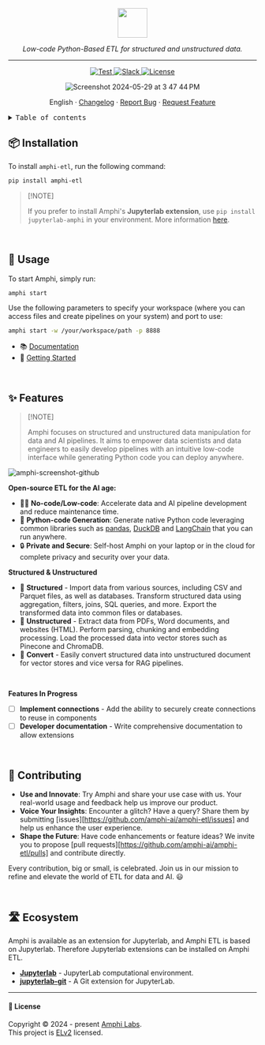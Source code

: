 <div align="center">

<img height="60" src="https://amphi.ai/icons/amphi_logo_paths.svg">
<p align="center">
    <em>Low-code Python-Based ETL for structured and unstructured data.</em>
</p>
<hr>

<p align="center">
<a href="https://github.com/airbytehq/airbyte/stargazers/" target="_blank">
    <img src="https://img.shields.io/github/stars/amphi-ai/amphi-etl?style=social&label=Star&maxAge=2592000" alt="Test">
</a>
<a href="https://join.slack.com/t/amphi-ai/shared_invite/zt-2ci2ptvoy-FENw8AW4ISDXUmz8wcd3bw" target="_blank">
    <img src="https://img.shields.io/badge/slack-join-white.svg?logo=slack" alt="Slack">
</a>
<a href="https://github.com/amphi-ai/amphi-etl/blob/main/LICENSE" target="_blank">
    <img src="https://img.shields.io/static/v1?label=license&message=ELv2&color=white" alt="License">
</a>
</p>

![Screenshot 2024-05-29 at 3 47 44 PM](https://github.com/amphi-ai/amphi-etl/assets/15718239/3f4793fe-776d-4c08-8fcc-7b8cf27eac1b)


English · [Changelog](./CHANGELOG.md) · [Report Bug](https://github.com/amphi-ai/amphi-etl/issues) · [Request Feature](https://github.com/amphi-ai/amphi-etl/issues)

</div>

<details>
<summary><kbd>Table of contents</kbd></summary>

#### TOC

- [📦 Installation](#-installation)
- [🔨 Usage](#-usage)
- [✨ Features](#-features)
- [👀 Showcase](#-showcase)
- [🤝 Contributing](#-contributing)
- [🛣️ Ecosystem](#️-ecosystem)

####

</details>

## 📦 Installation

To install `amphi-etl`, run the following command:

```bash
pip install amphi-etl
```

> \[!NOTE]
>
> If you prefer to install Amphi's **Jupyterlab extension**, use `pip install jupyterlab-amphi` in your environment. More information [here](./jupyterlab-amphi/).

<br/>

## 🔨 Usage

To start Amphi, simply run:

```bash
amphi start
```

Use the following parameters to specify your workspace (where you can access files and create pipelines on your system) and port to use:

```bash
amphi start -w /your/workspace/path -p 8888
```

 - 📚 [Documentation](https://docs.amphi.ai)
 - 🚀 [Getting Started](https://docs.amphi.ai/getting-started/installation) 

<br/>

## ✨ Features

> \[!NOTE]
>
> Amphi focuses on structured and unstructured data manipulation for data and AI pipelines. It aims to empower data scientists and data engineers to easily develop pipelines with an intuitive low-code interface while generating Python code you can deploy anywhere.

![amphi-screenshot-github](https://github.com/amphi-ai/amphi-etl/assets/15718239/de1ccaa5-35ea-40e4-a464-2e498946c43a)

**Open-source ETL for the AI age:**

- 🧑‍💻 **No-code/Low-code**: Accelerate data and AI pipeline development and reduce maintenance time.
- 🐍 **Python-code Generation**: Generate native Python code leveraging common libraries such as [pandas](https://github.com/pandas-dev/pandas), [DuckDB](https://github.com/duckdb/duckdb) and [LangChain](https://github.com/langchain-ai/langchain) that you can run anywhere.
- 🔒 **Private and Secure**: Self-host Amphi on your laptop or in the cloud for complete privacy and security over your data.

**Structured & Unstructured**

- 🔢 **Structured** - Import data from various sources, including CSV and Parquet files, as well as databases. Transform structured data using aggregation, filters, joins, SQL queries, and more. Export the transformed data into common files or databases.
- 📝 **Unstructured** - Extract data from PDFs, Word documents, and websites (HTML). Perform parsing, chunking and embedding processing. Load the processed data into vector stores such as Pinecone and ChromaDB.
- 🔁 **Convert** - Easily convert structured data into unstructured document for vector stores and vice versa for RAG pipelines.

<br/>

**Features In Progress**

- [ ] **Implement connections** - Add the ability to securely create connections to reuse in components
- [ ] **Developer documentation** - Write comprehensive documentation to allow extensions

<br/>

<!--
## 👀 Showcase

Let's showcase some of ProChat's signature features:

TBA

<br/>
-->

## 🤝 Contributing

- **Use and Innovate**: Try Amphi and share your use case with us. Your real-world usage and feedback help us improve our product.
- **Voice Your Insights**: Encounter a glitch? Have a query? Share them by submitting [issues][https://github.com/amphi-ai/amphi-etl/issues] and help us enhance the user experience.
- **Shape the Future**: Have code enhancements or feature ideas? We invite you to propose [pull requests][https://github.com/amphi-ai/amphi-etl/pulls] and contribute directly.

Every contribution, big or small, is celebrated. Join us in our mission to refine and elevate the world of ETL for data and AI. 😃

<br/>

## 🛣️ Ecosystem

Amphi is available as an extension for Jupyterlab, and Amphi ETL is based on Jupyterlab. Therefore Jupyterlab extensions can be installed on Amphi ETL.

- **[Jupyterlab](https://github.com/jupyterlab/jupyterlab)** - JupyterLab computational environment.
- **[jupyterlab-git](https://github.com/jupyterlab/jupyterlab-git)** - A Git extension for JupyterLab.

---

#### 📝 License

Copyright © 2024 - present [Amphi Labs](https://amphi.ai). <br/> This project is [ELv2](./LICENSE) licensed.
